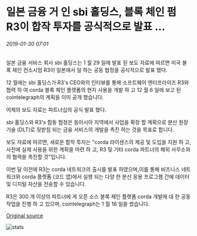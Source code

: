 # 일본 금융 거 인 sbi 홀딩스, 블록 체인 펌 R3이 합작 투자를 공식적으로 발표 ...

###### 2019-01-30 07:01

일본 금융 서비스 회사 sbi 홀딩스는 1 월 29 일에 발표 된 보도 자료에 따르면 미국 블록 체인 컨소시엄 R3이 일본에서 일 하는 공동 협정을 공식적으로 발표 했다.

12 월에는 sbi 홀딩스가 R3's CEO와의 인터뷰를 통해 소프트웨어 엔터프라이즈 R3와 협력 하 여 corda 블록 체인 플랫폼의 현지 사용을 개발 하 고 12 월 6 일에 보고 된 cointelegraph의 계획을 이미 공개 했습니다.

어제의 보도 자료는 파트너십의 공식 발표 했다.

sbi 홀딩스와 R3's 합동 협정은 동아시아 지역에서 사업을 확장 할 계획으로 분산 원장 기술 (DLT)로 뒷받침 되는 금융 서비스의 개발을 촉진 하는 것을 목표로 합니다.

보도 자료에 따르면, 새로운 합작 투자는 "corda 라이센스의 제공 및 도입을 지원 하 고, 사전에 실제 사용을 위한 계획을 마련 하 고, R3 및 기타 corda 파트너의 해외 사무소와의 협력을 촉진할 것"입니다.

이번 달 이전에 R3는 corda 네트워크의 출시를 발표 하였으며,이를 통해 비즈니스 네트워크와 corda 플랫폼 (코드 앱)에서 실행 되는 다양 한 분산 응용 프로그램 간에 데이터 및 디지털 자산을 전송할 수 있습니다.

R3은 300 개 이상의 파트너에 게 오픈 소스 블록 체인 플랫폼 corda 개발에 대 한 공동 작업을 진행 하 고 있으며, cointelegraph는 1 월 16 일을 썼습니다.

[Original source](https://cointelegraph.com/news/japanese-finance-giant-sbi-holdings-blockchain-firm-r3-officially-announce-joint-venture)

![stats](https://c.statcounter.com/11760860/0/a89fa40b/1/ "stats")
